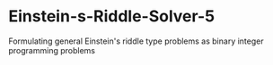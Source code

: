 # Einstein-s-Riddle-Solver-5
Formulating general Einstein's riddle type problems as binary integer programming problems
